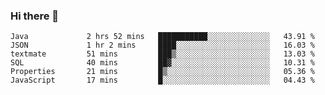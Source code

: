 ### Hi there 👋


<!--START_SECTION:waka-->

```text
Java             2 hrs 52 mins   ███████████░░░░░░░░░░░░░░   43.91 %
JSON             1 hr 2 mins     ████░░░░░░░░░░░░░░░░░░░░░   16.03 %
textmate         51 mins         ███▒░░░░░░░░░░░░░░░░░░░░░   13.03 %
SQL              40 mins         ██▓░░░░░░░░░░░░░░░░░░░░░░   10.31 %
Properties       21 mins         █▒░░░░░░░░░░░░░░░░░░░░░░░   05.36 %
JavaScript       17 mins         █░░░░░░░░░░░░░░░░░░░░░░░░   04.43 %
```

<!--END_SECTION:waka-->

<!--
**ssrahul96/ssrahul96** is a ✨ _special_ ✨ repository because its `README.md` (this file) appears on your GitHub profile.

Here are some ideas to get you started:

- 🔭 I’m currently working on ...
- 🌱 I’m currently learning ...
- 👯 I’m looking to collaborate on ...
- 🤔 I’m looking for help with ...
- 💬 Ask me about ...
- 📫 How to reach me: ...
- 😄 Pronouns: ...
- ⚡ Fun fact: ...
-->
